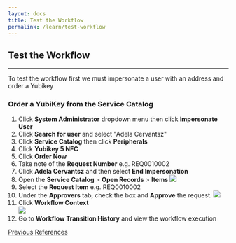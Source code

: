```yaml
---
layout: docs
title: Test the Workflow
permalink: /learn/test-workflow
---
```

## Test the Workflow
---
To test the workflow first we must impersonate a user with an address and order a Yubikey

### Order a YubiKey from the Service Catalog
1. Click **System Administrator** dropdown menu then click **Impersonate User**
2. Click **Search for user** and select "Adela Cervantsz"
3. Click **Service Catalog** then click **Peripherals**
4. Click **Yubikey 5 NFC**
5. Click **Order Now**
6. Take note of the **Request Number** e.g. REQ0010002
7. Click **Adela Cervantsz** and then select **End Impersonation**
8. Open the **Service Catalog** > **Open Records** > **Items**
![](/assets/images/92-open-record.png)
9. Select the **Request Item** e.g. REQ0010002
10. Under the **Approvers** tab, check the box and **Approve** the request.
![](/assets/images/93-approve.png)
11. Click **Workflow Context**  
![](/assets/images/94-context.png)
12. Go to **Workflow Transition History** and view the workflow execution

<div class="btns">
  <a class="btn--secondary" href="/learn/call-flow-from-workflow">Previous</a>
    <a class="btn" href="/references">References</a>
</div>
